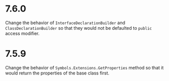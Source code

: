 # 7.6.0
Change the behavior of `InterfaceDeclarationBuilder` and `ClassDeclarationBuilder` so that they would not be defaulted to `public` access modifier.
# 7.5.9
Change the behavior of `Symbols.Extensions.GetProperties` method so that it would return the properties of the base class first.